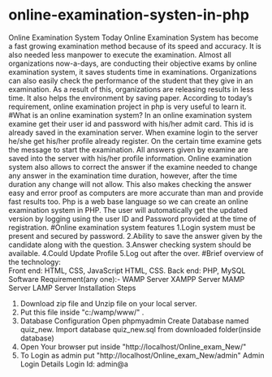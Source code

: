 # online-examination-systen-in-php
Online Examination System Today Online Examination System has become a fast growing examination method because of its speed and accuracy. It is also needed less manpower to execute the examination. Almost all organizations now-a-days, are conducting their objective exams by online examination system, it saves students time in examinations. Organizations can also easily check the performance of the student that they give in an examination. As a result of this, organizations are releasing results in less time. It also helps the environment by saving paper. According to today’s requirement, online examination project in php is very useful to learn it.  
#What is an online examination system?
In an online examination system examine get their user id and password with his/her admit card. This id is already saved in the examination server. When examine login to the server he/she get his/her profile already register. On the certain time examine gets the message to start the examination. All answers given by examine are saved into the server with his/her profile information. Online examination system also allows to correct the answer if the examine needed to change any answer in the examination time duration, however, after the time duration any change will not allow. This also makes checking the answer easy and error proof as computers are more accurate than man and provide fast results too. Php is a web base language so we can create an online examination system in PHP. The user will automatically get the updated version by logging using the user ID and Password provided at the time of registration. 
#Online examination system features
1.Login system must be present and secured by password.
2.Ability to save the answer given by the candidate along with the question.
3.Answer checking system should be available.
4.Could Update Profile
5.Log out after the over.
#Brief overview of the technology:     
Front end: HTML, CSS, JavaScript  HTML, CSS.
Back end: PHP, MySQL  
Software Requirement(any one):- WAMP Server XAMPP Server MAMP Server LAMP Server Installation Steps 
1. Download zip file and Unzip file on your local server.
2. Put this file inside "c:/wamp/www/" .
3. Database Configuration Open phpmyadmin Create Database named quiz_new. Import database quiz_new.sql from downloaded folder(inside database)
4. Open Your browser put inside "http://localhost/Online_exam_New/"
5. To Login as admin put "http://localhost/Online_exam_New/admin" Admin Login Details Login Id: admin@a
